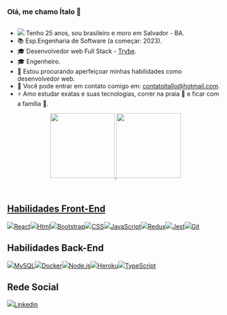 ### Olá, me chamo Ítalo  👋
##

- <img src="https://img.icons8.com/emoji/20/000000/man-with-beard-light-skin-tone.png"/> Tenho 25 anos, sou brasileiro e moro em Salvador - BA.
- :books: Esp.Engenharia de Software (a começar: 2023).
-  :mortar_board: Desenvolvedor web Full Stack - [Trybe](https://www.betrybe.com/).
-  :mortar_board: Engenheiro.
- 👯 Estou procurando aperfeiçoar minhas habilidades como desenvolvedor web.
- :email: Você pode entrar em contato comigo em: contatoitallo@hotmail.com.
- ⚡ Amo estudar exatas e suas tecnologias, correr na praia :ocean: e ficar com a família :raised_hands:.
<header align="center">
  <a href="https://github.com/italo9">
  <img height="150em" src="https://github-readme-stats.vercel.app/api?username=italo9&show_icons=true&theme=light&include_all_commits=true&count_private=true"/>
  <img height="150em" src="https://github-readme-stats.vercel.app/api/top-langs/?username=italo9&layout=compact&langs_count=7&theme=light"/>
</header>

## Habilidades Front-End

[<img src="https://img.icons8.com/color/50/000000/react-native.png">React<img/>](https://pt-br.reactjs.org/)[<img src="https://img.icons8.com/color/50/000000/html-5--v1.png">Html<img/>](https://www.w3schools.com/html/)[<img src="https://img.icons8.com/color/50/000000/bootstrap.png">Bootstrap<img/>](https://getbootstrap.com/)[<img src="https://img.icons8.com/color/50/000000/css3.png">CSS<img/>](https://developer.mozilla.org/pt-BR/docs/Web/CSS)[<img src="https://img.icons8.com/color/50/000000/javascript--v1.png">JavaScript<img/>](https://blog.betrybe.com/javascript/)[<img src="https://img.icons8.com/color/50/000000/redux.png">Redux<img/>](https://redux.js.org/)[<img src="https://img.icons8.com/external-tal-revivo-color-tal-revivo/50/000000/external-jest-can-collect-code-coverage-information-from-entire-projects-logo-color-tal-revivo.png">Jest<img/>](https://jestjs.io/pt-BR/)[<img src="https://img.icons8.com/ios-filled/50/000000/git.png">Git<img/>](https://git-scm.com/)

## Habilidades Back-End
[<img src="https://img.icons8.com/color/50/000000/mysql--v1.png">MySQL<img/>](https://www.mysql.com/)[<img src="https://img.icons8.com/fluency/50/000000/docker.png">Docker<img/>](https://docs.docker.com/)[<img src="https://img.icons8.com/fluency/50/000000/node-js.png">Node.js<img/>](https://nodejs.org/en/docs/)[<img src="https://img.icons8.com/external-tal-revivo-color-tal-revivo/50/000000/external-heroku-is-a-cloud-platform-as-a-service-supporting-several-programming-languages-logo-color-tal-revivo.png">Heroku<img/>](https://www.heroku.com/)[<img src="https://img.icons8.com/fluency/48/000000/typescript.png">TypeScript<img/>](https://www.typescriptlang.org/docs/)

## Rede Social
[<img src="https://img.icons8.com/color/50/000000/linkedin.png">Linkedin<img/>](https://www.linkedin.com/in/%C3%ADtalolima9/)
